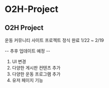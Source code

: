 # O2H-Project
O2H Project
-------------------------------
운동 커뮤니티 사이트 프로젝트 정식 완료 1/22 ~ 2/19


-- 추후 업데이트 예정 --
1. UI 변경
2. 다양한 게시판 컨텐츠 추가
3. 다양한 운동 프로그램 추가
4. 유저 페이지 기능 
